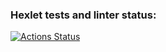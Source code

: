 ### Hexlet tests and linter status:
[![Actions Status](https://github.com/Anzh00/go-project-242/actions/workflows/hexlet-check.yml/badge.svg)](https://github.com/Anzh00/go-project-242/actions)